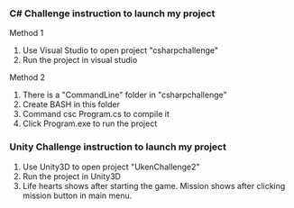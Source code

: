 ### C# Challenge instruction to launch my project

Method 1
1. Use Visual Studio to open project "csharpchallenge"
2. Run the project in visual studio

Method 2
1. There is a "CommandLine" folder in "csharpchallenge"
2. Create BASH in this folder
5. Command csc Program.cs to compile it
6. Click Program.exe to run the project


### Unity Challenge instruction to launch my project

1. Use Unity3D to open project "UkenChallenge2"
2. Run the project in Unity3D
3. Life hearts shows after starting the game. Mission shows after clicking mission button in main menu.

